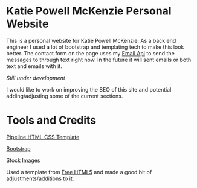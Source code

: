 # Katie Powell McKenzie Personal Website

This is a personal website for Katie Powell McKenzie. As a back end engineer I used a lot of bootstrap and templating tech to make this look better. The contact form on the page uses my [Email Api](https://github.com/mmcken3/email-api) to send the messages to through text right now. In the future it will sent emails or both text and emails with it. 

*Still under development*

I would like to work on improving the SEO of this site and potential adding/adjusting some of the current sections.

# Tools and Credits

[Pipeline HTML CSS Template](http://www.templatemo.com/tm-498-stimulus)

[Bootstrap](http://getbootstrap.com/)

[Stock Images](http://startupstockphotos.com/)

Used a template from [Free HTML5](https://freehtml5.co/) and made a good bit of adjustments/additions to it.
